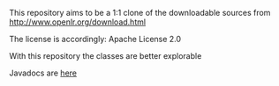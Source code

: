 This repository aims to be a 1:1 clone of the downloadable sources from http://www.openlr.org/download.html

The license is accordingly: Apache License 2.0

With this repository the classes are better explorable

Javadocs are [here](http://www.openlr.org/maven/apidocs/)